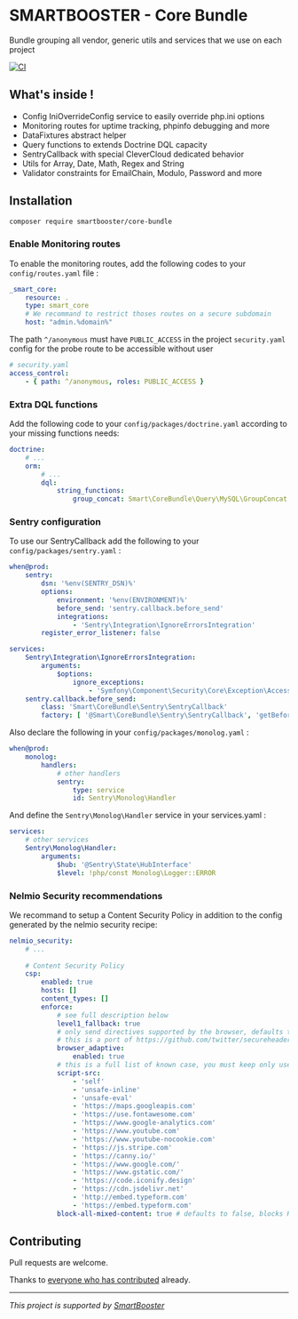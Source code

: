 # SMARTBOOSTER - Core Bundle

Bundle grouping all vendor, generic utils and services that we use on each project

[![CI](https://github.com/smartbooster/core-bundle/actions/workflows/ci.yml/badge.svg)](https://github.com/smartbooster/core-bundle/actions/workflows/ci.yml)

## What's inside !

- Config IniOverrideConfig service to easily override php.ini options 
- Monitoring routes for uptime tracking, phpinfo debugging and more
- DataFixtures abstract helper
- Query functions to extends Doctrine DQL capacity
- SentryCallback with special CleverCloud dedicated behavior
- Utils for Array, Date, Math, Regex and String
- Validator constraints for EmailChain, Modulo, Password and more

## Installation

```bash
composer require smartbooster/core-bundle
```

### Enable Monitoring routes

To enable the monitoring routes, add the following codes to your `config/routes.yaml` file :

```yaml
_smart_core:
    resource: .
    type: smart_core
    # We recommand to restrict thoses routes on a secure subdomain 
    host: "admin.%domain%"
```

The path `^/anonymous` must have `PUBLIC_ACCESS` in the project `security.yaml` config for the probe route to be accessible without user

```yaml
# security.yaml
access_control:
    - { path: ^/anonymous, roles: PUBLIC_ACCESS }
```

### Extra DQL functions

Add the following code to your `config/packages/doctrine.yaml` according to your missing functions needs:

```yaml
doctrine:
    # ...
    orm:
        # ...
        dql:
            string_functions:
                group_concat: Smart\CoreBundle\Query\MySQL\GroupConcat
```

### Sentry configuration

To use our SentryCallback add the following to your `config/packages/sentry.yaml` :

```yaml
when@prod:
    sentry:
        dsn: '%env(SENTRY_DSN)%'
        options:
            environment: '%env(ENVIRONMENT)%'
            before_send: 'sentry.callback.before_send'
            integrations:
                - 'Sentry\Integration\IgnoreErrorsIntegration'
        register_error_listener: false

services:
    Sentry\Integration\IgnoreErrorsIntegration:
        arguments:
            $options:
                ignore_exceptions:
                    - 'Symfony\Component\Security\Core\Exception\AccessDeniedException'
    sentry.callback.before_send:
        class: 'Smart\CoreBundle\Sentry\SentryCallback'
        factory: [ '@Smart\CoreBundle\Sentry\SentryCallback', 'getBeforeSend' ]
```

Also declare the following in your `config/packages/monolog.yaml` :

```yaml
when@prod:
    monolog:
        handlers:
            # other handlers
            sentry:
                type: service
                id: Sentry\Monolog\Handler
```

And define the `Sentry\Monolog\Handler` service in your services.yaml : 

```yaml
services:
    # other services
    Sentry\Monolog\Handler:
        arguments:
            $hub: '@Sentry\State\HubInterface'
            $level: !php/const Monolog\Logger::ERROR
```

### Nelmio Security recommendations

We recommand to setup a Content Security Policy in addition to the config generated by the nelmio security recipe:

```yaml
nelmio_security:
    # ...
    
    # Content Security Policy
    csp:
        enabled: true
        hosts: []
        content_types: []
        enforce:
            # see full description below
            level1_fallback: true
            # only send directives supported by the browser, defaults to false
            # this is a port of https://github.com/twitter/secureheaders/blob/83a564a235c8be1a8a3901373dbc769da32f6ed7/lib/secure_headers/headers/policy_management.rb#L97
            browser_adaptive:
                enabled: true
            # this is a full list of known case, you must keep only useful script in project
            script-src:
                - 'self'
                - 'unsafe-inline'
                - 'unsafe-eval'
                - 'https://maps.googleapis.com'
                - 'https://use.fontawesome.com'
                - 'https://www.google-analytics.com'
                - 'https://www.youtube.com'
                - 'https://www.youtube-nocookie.com'
                - 'https://js.stripe.com'
                - 'https://canny.io/'
                - 'https://www.google.com/'
                - 'https://www.gstatic.com/'
                - 'https://code.iconify.design'
                - 'https://cdn.jsdelivr.net'
                - 'http://embed.typeform.com'
                - 'https://embed.typeform.com'
            block-all-mixed-content: true # defaults to false, blocks HTTP content over HTTPS transport
```

## Contributing

Pull requests are welcome.

Thanks to [everyone who has contributed](https://github.com/smartbooster/core-bundle/contributors) already.

---

*This project is supported by [SmartBooster](https://www.smartbooster.io)*
